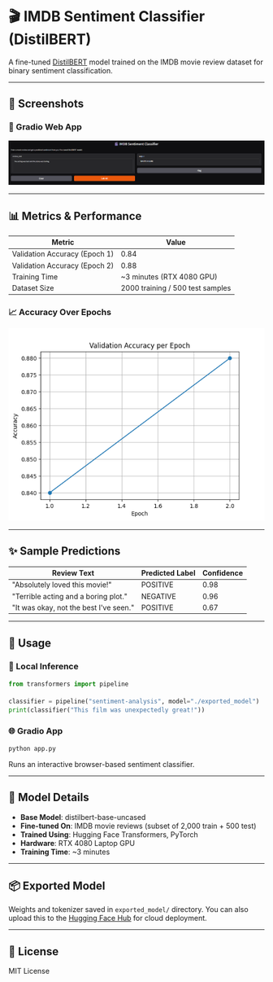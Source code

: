 # 🎬 IMDB Sentiment Classifier (DistilBERT)

A fine-tuned [DistilBERT](https://huggingface.co/distilbert-base-uncased) model trained on the IMDB movie review dataset for binary sentiment classification.

---

## 📸 Screenshots

### 🧪 Gradio Web App

![Gradio UI Screenshot](assets/gradio_screenshot.png)

---

## 📊 Metrics & Performance

| Metric        | Value        |
|---------------|--------------|
| Validation Accuracy (Epoch 1) | 0.84 |
| Validation Accuracy (Epoch 2) | 0.88 |
| Training Time  | ~3 minutes (RTX 4080 GPU) |
| Dataset Size   | 2000 training / 500 test samples |

### 📈 Accuracy Over Epochs

![Accuracy Plot](assets/accuracy_plot.png)

---

## ✨ Sample Predictions

| Review Text                                  | Predicted Label | Confidence |
|----------------------------------------------|------------------|------------|
| "Absolutely loved this movie!"               | POSITIVE         | 0.98       |
| "Terrible acting and a boring plot."         | NEGATIVE         | 0.96       |
| "It was okay, not the best I've seen."       | POSITIVE         | 0.67       |

---

## 🚀 Usage

### 🔧 Local Inference

```python
from transformers import pipeline

classifier = pipeline("sentiment-analysis", model="./exported_model")
print(classifier("This film was unexpectedly great!"))
```

### 🌐 Gradio App

```bash
python app.py
```

Runs an interactive browser-based sentiment classifier.

---

## 🧠 Model Details

- **Base Model**: distilbert-base-uncased
- **Fine-tuned On**: IMDB movie reviews (subset of 2,000 train + 500 test)
- **Trained Using**: Hugging Face Transformers, PyTorch
- **Hardware**: RTX 4080 Laptop GPU
- **Training Time**: ~3 minutes

---

## 📦 Exported Model

Weights and tokenizer saved in `exported_model/` directory. You can also upload this to the [Hugging Face Hub](https://huggingface.co/) for cloud deployment.

---

## 📄 License

MIT License
